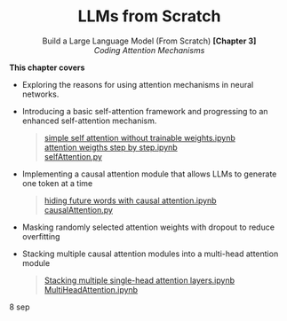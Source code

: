 <div align='center'>
  
# LLMs from Scratch
Build a Large Language Model (From Scratch)  **[Chapter 3]**<br>
_Coding Attention Mechanisms_
</div>

**This chapter covers**
* Exploring the reasons for using attention mechanisms in neural networks.
* Introducing a basic self-attention framework and progressing to an enhanced self-attention mechanism.
  > [simple self attention without trainable weights.ipynb](https://github.com/zeyadusf/LLMs-from-Scratch/blob/main/03-Coding%20attention%20mechanisms/simple%20self%20attention%20without%20trainable%20weights.ipynb)<br>
  > [attention weigths step by step.ipynb](https://github.com/zeyadusf/LLMs-from-Scratch/blob/main/03-Coding%20attention%20mechanisms/attention%20weigths%20step%20by%20step.ipynb)<br>
  > [selfAttention.py](https://github.com/zeyadusf/LLMs-from-Scratch/blob/main/03-Coding%20attention%20mechanisms/selfAttention.py)
 
* Implementing a causal attention module that allows LLMs to generate one token at a time
  > [hiding future words with causal attention.ipynb](https://github.com/zeyadusf/LLMs-from-Scratch/blob/main/03-Coding%20attention%20mechanisms/hiding%20future%20words%20with%20causal%20attention.ipynb)<br>
  > [causalAttention.py](https://github.com/zeyadusf/LLMs-from-Scratch/blob/main/03-Coding%20attention%20mechanisms/causalAttention.py)<br>
* Masking randomly selected attention weights with dropout to reduce overfitting
* Stacking multiple causal attention modules into a multi-head attention module
  > [Stacking multiple single-head attention layers.ipynb](https://github.com/zeyadusf/LLMs-from-Scratch/blob/main/03-Coding%20attention%20mechanisms/Stacking%20multiple%20single-head%20attention%20layers.ipynb)<br>
  > [MultiHeadAttention.ipynb](https://github.com/zeyadusf/LLMs-from-Scratch/blob/main/03-Coding%20attention%20mechanisms/MultiHeadAttention.py)

8 sep
